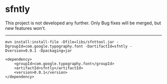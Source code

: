 # sfntly

This project is not developed any further. 
Only Bug fixes will be merged, but new features won't.



---
```shell
mvn install:install-file -Dfile=libs/sfnttool.jar -DgroupId=com.google.typography.font -DartifactId=sfntly -Dversion=0.0.1 -Dpackaging=jar
```
```maven
<dependency>
    <groupId>com.google.typography.font</groupId>
    <artifactId>sfntly</artifactId>
    <version>0.0.1</version>
</dependency>
```

